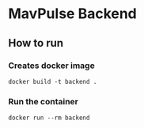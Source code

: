 # MavPulse Backend

## How to run 

### Creates docker image
`docker build -t backend .`

### Run the container
`docker run --rm backend`